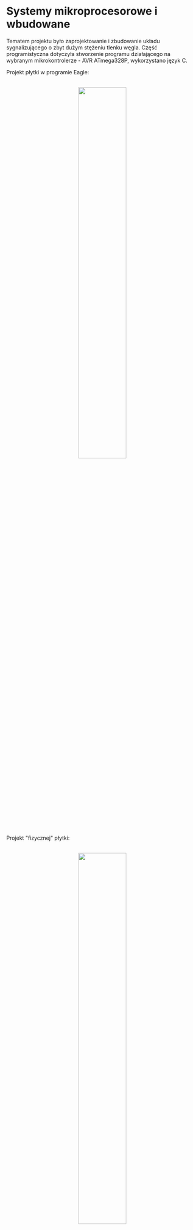 # Systemy mikroprocesorowe i wbudowane
Tematem projektu było zaprojektowanie i zbudowanie układu sygnalizującego o zbyt dużym stężeniu tlenku węgla. Część programistyczna dotyczyła stworzenie programu działającego na wybranym mikrokontrolerze - AVR ATmega328P, wykorzystano język C. 

Projekt płytki w programie Eagle:
<p align="center">
<br>
<img src="https://user-images.githubusercontent.com/32665400/166605885-8e750cd6-8d05-4dc0-bc9c-5f23ff7cd3a8.png" width="50%"/>
</p>
Projekt "fizycznej" płytki:
<p align="center">
<br>
<img src="https://user-images.githubusercontent.com/32665400/166605933-6a84f8d6-6936-46de-a5f6-7cbe7bd776a6.png" width="50%"/>
</p>